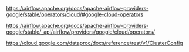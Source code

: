 https://airflow.apache.org/docs/apache-airflow-providers-google/stable/operators/cloud/#google-cloud-operators

https://airflow.apache.org/docs/apache-airflow-providers-google/stable/_api/airflow/providers/google/cloud/operators/

https://cloud.google.com/dataproc/docs/reference/rest/v1/ClusterConfig
